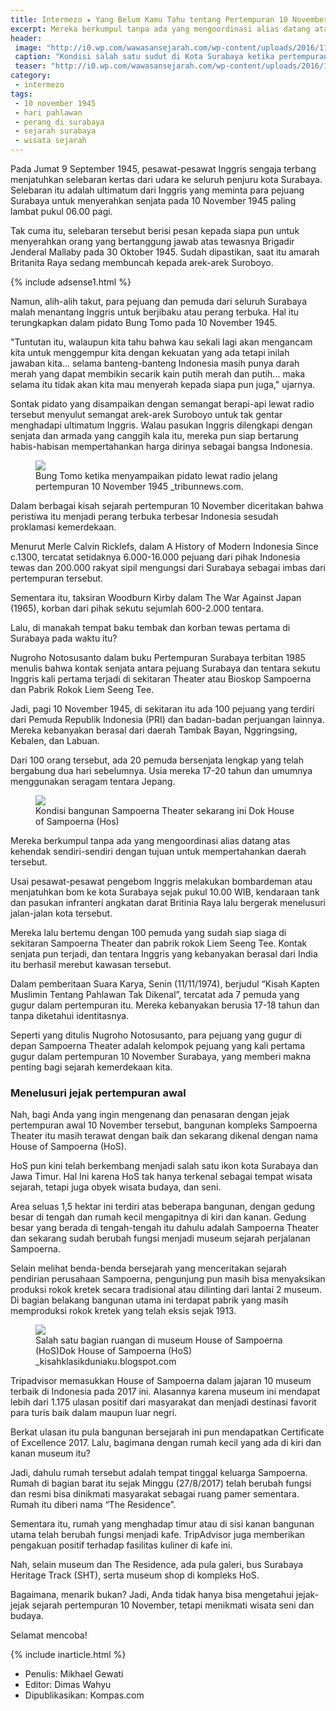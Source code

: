 ```yaml
---
title: Intermezo ★ Yang Belum Kamu Tahu tentang Pertempuran 10 November
excerpt: Mereka berkumpul tanpa ada yang mengoordinasi alias datang atas kehendak sendiri-sendiri dengan tujuan untuk mempertahankan daerah tersebut.
header:
 image: "http://i0.wp.com/wawasansejarah.com/wp-content/uploads/2016/11/Tank-Inggris-Menggempur-Surabaya-1.jpg?resize=640,320&ssl=1"
 caption: "Kondisi salah satu sudut di Kota Surabaya ketika pertempuran 10 November 1945. _wawasansejarah.com_"
 teaser: "http://i0.wp.com/wawasansejarah.com/wp-content/uploads/2016/11/Tank-Inggris-Menggempur-Surabaya-1.jpg?resize=300,150&ssl=1"
category:
 - intermezo
tags:
 - 10 november 1945
 - hari pahlawan
 - perang di surabaya
 - sejarah surabaya
 - wisata sejarah
---
```


Pada Jumat 9 September 1945, pesawat-pesawat Inggris sengaja terbang menjatuhkan selebaran kertas dari udara ke seluruh penjuru kota Surabaya. Selebaran itu adalah ultimatum dari Inggris yang meminta para pejuang Surabaya untuk menyerahkan senjata pada 10 November 1945 paling lambat pukul 06.00 pagi.

Tak cuma itu, selebaran tersebut berisi pesan kepada siapa pun untuk menyerahkan orang yang bertanggung jawab atas tewasnya Brigadir Jenderal Mallaby pada 30 Oktober 1945. Sudah dipastikan, saat itu amarah Britanita Raya sedang membuncah kepada arek-arek Suroboyo.

{% include adsense1.html %}

Namun, alih-alih takut, para pejuang dan pemuda dari seluruh Surabaya malah menantang Inggris untuk berjibaku atau perang terbuka. Hal itu terungkapkan dalam pidato Bung Tomo pada 10 November 1945.

"Tuntutan itu, walaupun kita tahu bahwa kau sekali lagi akan mengancam kita untuk menggempur kita dengan kekuatan yang ada tetapi inilah jawaban kita... selama banteng-banteng Indonesia masih punya darah merah yang dapat membikin secarik kain putih merah dan putih... maka selama itu tidak akan kita mau menyerah kepada siapa pun juga," ujarnya.

Sontak pidato yang disampaikan dengan semangat berapi-api lewat radio tersebut menyulut semangat arek-arek Suroboyo untuk tak gentar menghadapi ultimatum Inggris. Walau pasukan Inggris dilengkapi dengan senjata dan armada yang canggih kala itu, mereka pun siap bertarung habis-habisan mempertahankan harga dirinya sebagai bangsa Indonesia.

<figure><img src="https://i0.wp.com/cdn2.tstatic.net/style/foto/bank/images/bung-tomo_20171110_141835.jpg?ssl=1"/>
<figcaption>Bung Tomo ketika menyampaikan pidato lewat radio jelang pertempuran 10 November 1945 _tribunnews.com.</figcaption>
</figure>

Dalam berbagai kisah sejarah pertempuran 10 November diceritakan bahwa peristiwa itu menjadi perang terbuka terbesar Indonesia sesudah proklamasi kemerdekaan.

Menurut Merle Calvin Ricklefs, dalam A History of Modern Indonesia Since c.1300, tercatat setidaknya 6.000-16.000 pejuang dari pihak Indonesia tewas dan 200.000 rakyat sipil mengungsi dari Surabaya sebagai imbas dari pertempuran tersebut.

Sementara itu, taksiran Woodburn Kirby dalam The War Against Japan (1965), korban dari pihak sekutu sejumlah 600-2.000 tentara.

Lalu, di manakah tempat baku tembak dan korban tewas pertama di Surabaya pada waktu itu?

Nugroho Notosusanto dalam buku Pertempuran Surabaya terbitan 1985 menulis bahwa kontak senjata antara pejuang Surabaya dan tentara sekutu Inggris kali pertama terjadi di sekitaran Theater atau Bioskop Sampoerna dan Pabrik Rokok Liem Seeng Tee.

Jadi, pagi 10 November 1945, di sekitaran itu ada 100 pejuang yang terdiri dari Pemuda Republik Indonesia (PRI) dan badan-badan perjuangan lainnya. Mereka kebanyakan berasal dari daerah Tambak Bayan, Nggringsing, Kebalen, dan Labuan.

Dari 100 orang tersebut, ada 20 pemuda bersenjata lengkap yang telah bergabung dua hari sebelumnya. Usia mereka 17-20 tahun dan umumnya menggunakan seragam tentara Jepang.

<figure><img src="https://i0.wp.com/assets.kompas.com/crop/2x57:1000x556/780x390/data/photo/2017/11/26/838386686.jpg?resize=720,360&ssl=1"/>
<figcaption>Kondisi bangunan Sampoerna Theater sekarang ini Dok House of Sampoerna (Hos)</figcaption>
</figure>

Mereka berkumpul tanpa ada yang mengoordinasi alias datang atas kehendak sendiri-sendiri dengan tujuan untuk mempertahankan daerah tersebut.

Usai pesawat-pesawat pengebom Inggris melakukan bombardeman atau menjatuhkan bom ke kota Surabaya sejak pukul 10.00 WIB, kendaraan tank dan pasukan infranteri angkatan darat Britinia Raya lalu bergerak menelusuri jalan-jalan kota tersebut.

Mereka lalu bertemu dengan 100 pemuda yang sudah siap siaga di sekitaran Sampoerna Theater dan pabrik rokok Liem Seeng Tee. Kontak senjata pun terjadi, dan tentara Inggris yang kebanyakan berasal dari India itu berhasil merebut kawasan tersebut.

Dalam pemberitaan Suara Karya, Senin (11/11/1974), berjudul “Kisah Kapten Muslimin Tentang Pahlawan Tak Dikenal”, tercatat ada 7 pemuda yang gugur dalam pertempuran itu. Mereka kebanyakan berusia 17-18 tahun dan tanpa diketahui identitasnya.

Seperti yang ditulis Nugroho Notosusanto, para pejuang yang gugur di depan Sampoerna Theater adalah kelompok pejuang yang kali pertama gugur dalam pertempuran 10 November Surabaya, yang memberi makna penting bagi sejarah kemerdekaan kita.

### Menelusuri jejak pertempuran awal

Nah, bagi Anda yang ingin mengenang dan penasaran dengan jejak pertempuran awal 10 November tersebut, bangunan kompleks Sampoerna Theater itu masih terawat dengan baik dan sekarang dikenal dengan nama House of Sampoerna (HoS).

HoS pun kini telah berkembang menjadi salah satu ikon kota Surabaya dan Jawa Timur. Hal Ini karena HoS tak hanya terkenal sebagai tempat wisata sejarah, tetapi juga obyek wisata budaya, dan seni.

Area seluas 1,5 hektar ini terdiri atas beberapa bangunan, dengan gedung besar di tengah dan rumah kecil mengapitnya di kiri dan kanan. Gedung besar yang berada di tengah-tengah itu dahulu adalah Sampoerna Theater dan sekarang sudah berubah fungsi menjadi museum sejarah perjalanan Sampoerna.

Selain melihat benda-benda bersejarah yang menceritakan sejarah pendirian perusahaan Sampoerna, pengunjung pun masih bisa menyaksikan produksi rokok kretek secara tradisional atau dilinting dari lantai 2 museum. Di bagian belakang bangunan utama ini terdapat pabrik yang masih memproduksi rokok kretek yang telah eksis sejak 1913.

<figure><img src="https://2.bp.blogspot.com/-rHnw30BfvtM/WCV36zRubNI/AAAAAAAAGRk/CNrspYHU6KQzxpz-AHCcC7mjVECBFHqNwCEw/w720-h360-c/Museum-House-of-Sampoerna.jpg"/><figcaption>Salah satu bagian ruangan di museum House of Sampoerna (HoS)Dok House of Sampoerna (HoS) _kisahklasikduniaku.blogspot.com</figcaption></figure>

Tripadvisor memasukkan House of Sampoerna dalam jajaran 10 museum terbaik di Indonesia pada 2017 ini. Alasannya karena museum ini mendapat lebih dari 1.175 ulasan positif dari masyarakat dan menjadi destinasi favorit para turis baik dalam maupun luar negri.

Berkat ulasan itu pula bangunan bersejarah ini pun mendapatkan Certificate of Excellence 2017. Lalu, bagimana dengan rumah kecil yang ada di kiri dan kanan museum itu?

Jadi, dahulu rumah tersebut adalah tempat tinggal keluarga Sampoerna. Rumah di bagian barat itu sejak Minggu (27/8/2017) telah berubah fungsi dan resmi bisa dinikmati masyarakat sebagai ruang pamer sementara. Rumah itu diberi nama “The Residence”.

Sementara itu, rumah yang menghadap timur atau di sisi kanan bangunan utama telah berubah fungsi menjadi kafe. TripAdvisor juga memberikan pengakuan positif terhadap fasilitas kuliner di kafe ini.

Nah, selain museum dan The Residence, ada pula galeri, bus Surabaya Heritage Track (SHT), serta museum shop di kompleks HoS.

Bagaimana, menarik bukan? Jadi, Anda tidak hanya bisa mengetahui jejak-jejak sejarah pertempuran 10 November, tetapi menikmati wisata seni dan budaya.

Selamat mencoba!

{% include inarticle.html %}
- Penulis: Mikhael Gewati
- Editor: Dimas Wahyu
- Dipublikasikan: Kompas.com
